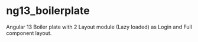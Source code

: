 # ng13_boilerplate
Angular 13 Boiler plate with 2 Layout module (Lazy loaded) as Login and Full component layout.
